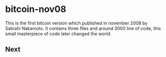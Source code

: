 # bitcoin-nov08
This is the first bitcoin version which published in november 2008 by Satoshi Nakamoto. It contains three files and around 3000 line of code, this small masterpiece of code later changed the world. 
## Next
